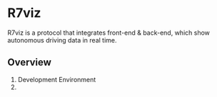 # R7viz
R7viz is a protocol that integrates front-end & back-end, which show autonomous driving data in real time.

## Overview 
1. Development Environment
2. 

